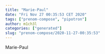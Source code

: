 ```yaml
---
title: "Marie-Paul"
date: "Fri Nov 27 00:35:53 CET 2020"
tags: ["prenom-compose", "pipotron"]
author: m1ch3l
categories: ["generated"]
slug: "prenom-compose/2020-11-27-00:35:53"
---
```


Marie-Paul
